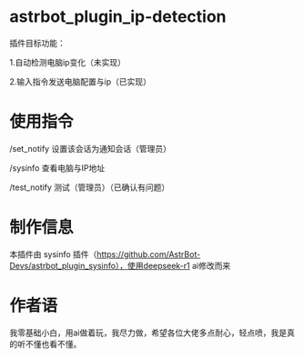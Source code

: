 # astrbot_plugin_ip-detection

插件目标功能：

  1.自动检测电脑ip变化（未实现）

  2.输入指令发送电脑配置与ip（已实现）
  
# 使用指令

  /set_notify   设置该会话为通知会话（管理员）

  /sysinfo      查看电脑与IP地址

  /test_notify  测试（管理员）（已确认有问题）

# 制作信息

  本插件由 sysinfo 插件（https://github.com/AstrBot-Devs/astrbot_plugin_sysinfo），使用deepseek-r1 ai修改而来

# 作者语
  我零基础小白，用ai做着玩，我尽力做，希望各位大佬多点耐心，轻点喷，我是真的听不懂也看不懂。
